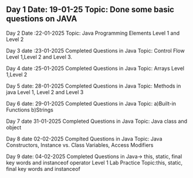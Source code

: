 Day 1
Date: 19-01-25
Topic: Done some basic questions on JAVA
-----------------------------------------------------------------------------
Day 2
Date :22-01-2025
Topic: Java Programming Elements Level 1 and Level 2

Day 3
date :23-01-2025
Completed Questions in Java
Topic: Control Flow Level 1,Level 2 and Level 3.

Day 4
date :25-01-2025
Completed Questions in Java
Topic: Arrays Level 1,Level 2

Day 5
date: 28-01-2025
Completed Questions in Java
Topic: Methods in java Level 1, Level 2 and Level 3

Day 6
date: 29-01-2025
Completed Questions in Java
Topic: a)Built-in Functions b)Strings

Day 7
date 31-01-2025
Completed Questions in Java
Topic: Java class and object

Day 8
date 02-02-2025
Complted Questions in Java 
Topic: Java Constructors, Instance vs. Class Variables, Access Modifiers

Day 9 date: 04-02-2025 
Completed Questions in Java-> this, static, final 
key words and instanceof operator Level 1 Lab Practice 
Topic:this, static, final key words and instanceof
